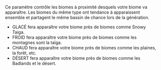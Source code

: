 Ce paramètre contrôle les biomes à proximité desquels votre biome va apparaître. Les biomes du même type ont tendance à
apparaissent ensemble et partagent le même bassin de chance lors de la génération.

* GLACÉ fera apparaître votre biome près de biomes comme Snowy Taiga.
* FROID fera apparaître votre biome près de biomes comme les montagnes sont la taïga.
* CHAUD fera apparaître votre biome près de biomes comme les plaines, la forêt, etc.
* DÉSERT fera apparaître votre biome près de biomes comme les Badlands et le désert.
